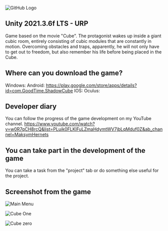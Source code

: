 ![GitHub Logo](/ScreenShots/logo.png)
## Unity 2021.3.6f LTS - URP

Game based on the movie "Cube". The protagonist wakes up inside a giant cubic room, entirely consisting of cubic modules that are constantly in motion. Overcoming obstacles and traps, apparently, he will not only have to get out to freedom, but also remember his life before being placed in the Cube.

## Where can you download the game? 
Windows:
<not published>
Android:
https://play.google.com/store/apps/details?id=com.GoodTime.ShadowCube
IOS:
<not published>
Oculus:
<not published>

## Developer diary
You can follow the progress of the game development on my YouTube channel.
https://www.youtube.com/watch?v=w0R7qCH8rcQ&list=PLuik0FLKlFuLZmaHdymtWV7jbLqMduf0Z&ab_channel=MaksymHernets

## You can take part in the development of the game
You can take a task from the "project" tab or do something else useful for the project.

## Screenshot from the game

![Main Menu](/ScreenShots/ShadowCube333.png)

![Cube One](/ScreenShots/ShadowCube32.png)

![Cube zero](/ScreenShots/ShadowCube3332.png)

